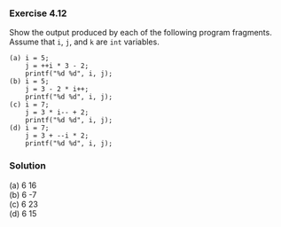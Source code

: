 ### Exercise 4.12
Show the output produced by each of the following program fragments. Assume that `i`, `j`, and `k` are `int` variables.
```
(a) i = 5;
    j = ++i * 3 - 2;
    printf("%d %d", i, j);
(b) i = 5;
    j = 3 - 2 * i++;
    printf("%d %d", i, j);
(c) i = 7;
    j = 3 * i-- + 2;
    printf("%d %d", i, j);
(d) i = 7;
    j = 3 + --i * 2;
    printf("%d %d", i, j);
```
### Solution
(a) 6 16  
(b) 6 -7  
(c) 6 23  
(d) 6 15  
